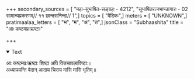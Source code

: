 +++
secondary_sources = [ "महा-सुभाषित-सङ्ग्रहः - 4212", "सुभाषितरत्नभाण्डागारः -  02 सामान्यप्रकरणम्// ११ छान्दसनिन्दा// 1",]
topics = [ "वैदिकः",]
meters = [ "UNKNOWN",]
pratimaalaa_letters = [ "भ", "म", "अ", "त",]
jsonClass = "Subhaashita"
title = "आः कष्टमप्रःऋष्टाः"

+++

<details open><summary>Text</summary>

आः कष्टमप्रःऋष्टाः शिष्टा अपि वित्तचापलाविष्टाः।  
अध्यापयन्ति वेदान् आदाय चिराय मासि मासि भृतिम्॥
</details>
